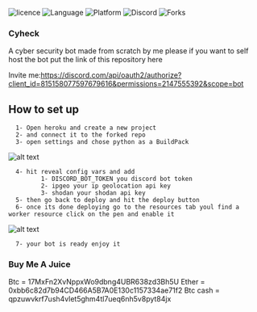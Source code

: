 ![licence](https://img.shields.io/github/license/zenux-dev/Cyheck)
![Language](https://img.shields.io/badge/Language-Python-red)
![Platform](https://img.shields.io/badge/Platform-Heroku%2FUbuntu-blue)
![Discord](https://img.shields.io/discord/815159135603523594?label=Discord&logo=Discord)
![Forks](https://img.shields.io/github/forks/zenux-dev/Cyheck)

### Cyheck
A cyber security bot made from scratch by me
please if you want to self host the bot put the link of this repository here

Invite me:https://discord.com/api/oauth2/authorize?client_id=815158077597679616&permissions=2147555392&scope=bot

## How to set up
      1- Open heroku and create a new project
      2- and connect it to the forked repo
      3- open settings and chose python as a BuildPack
   ![alt text](https://cdn.discordapp.com/attachments/817481078083944469/817684093235363850/unknown.png)
   
      4- hit reveal config vars and add
             1- DISCORD_BOT_TOKEN you discord bot token
             2- ipgeo your ip geolocation api key
             3- shodan your shodan api key
      5- then go back to deploy and hit the deploy button
      6- once its done deploying go to the resources tab youl find a worker resource click on the pen and enable it
   ![alt text](https://cdn.discordapp.com/attachments/817481078083944469/817684047018590218/unknown.png)
   
      7- your bot is ready enjoy it
      
     
### Buy Me A Juice
Btc = 17MxFn2XvNppxWo9dbng4UBR638zd3Bh5U
Ether = 0xbb6c82d7b94CD466A5B7A0E130c1157334ae71f2
Btc cash = qpzuwvkrf7ush4vlet5ghm4tl7ueq6nh5v8pyt84jx
